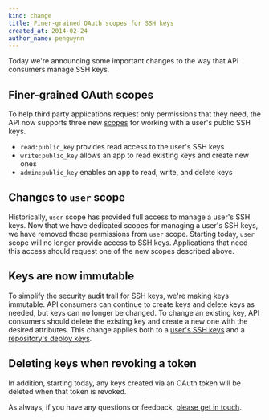 ```yaml
---
kind: change
title: Finer-grained OAuth scopes for SSH keys
created_at: 2014-02-24
author_name: pengwynn
---
```

Today we're announcing some important changes to the way that API consumers manage SSH keys.

## Finer-grained OAuth scopes

To help third party applications request only permissions that they need, the API now supports three new [scopes][] for working with a user's public SSH keys.

- `read:public_key` provides read access to the user's SSH keys
- `write:public_key` allows an app to read existing keys and create new ones
- `admin:public_key` enables an app to read, write, and delete keys

## Changes to `user` scope

Historically, `user` scope has provided full access to manage a user's SSH keys. Now that we have dedicated scopes for managing a user's SSH keys, we have removed those permissions from `user` scope. Starting today, `user` scope will no longer provide access to SSH keys. Applications that need this access should request one of the new scopes described above.

## Keys are now immutable

To simplify the security audit trail for SSH keys, we're making keys immutable. API consumers can continue to create keys and delete keys as needed, but keys can no longer be changed. To change an existing key, API consumers should delete the existing key and create a new one with the desired attributes. This change applies both to a [user's SSH keys][user-keys] and a [repository's deploy keys][deploy-keys].

## Deleting keys when revoking a token

In addition, starting today, any keys created via an OAuth token will be
deleted when that token is revoked.

As always, if you have any questions or feedback, [please get in touch][contact].

[contact]: https://github.com/contact?form[subject]=API+improvements+for+SSH+keys
[scopes]: /v3/oauth/#scopes
[user-keys]: /v3/users/keys/
[deploy-keys]: /v3/repos/keys/
